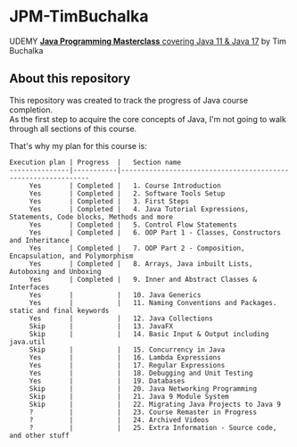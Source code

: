 # JPM-TimBuchalka
UDEMY [**Java Programming Masterclass** covering Java 11 &amp; Java 17](https://www.udemy.com/course/java-the-complete-java-developer-course/) by Tim Buchalka


## About this repository
This repository was created to track the progress of Java course completion.  
As the first step to acquire the core concepts of Java, I'm not going to walk through all sections of this course.

That's why my plan for this course is: 
```
Execution plan | Progress  |   Section name
---------------|-----------|--------------------------------------------------------------
     Yes       | Completed |   1. Course Introduction
     Yes       | Completed |   2. Software Tools Setup
     Yes       | Completed |   3. First Steps
     Yes       | Completed |   4. Java Tutorial Expressions, Statements, Code blocks, Methods and more
     Yes       | Completed |   5. Control Flow Statements
     Yes       | Completed |   6. OOP Part 1 - Classes, Constructors and Inheritance
     Yes       | Completed |   7. OOP Part 2 - Composition, Encapsulation, and Polymorphism
     Yes       | Completed |   8. Arrays, Java inbuilt Lists, Autoboxing and Unboxing
     Yes       | Completed |   9. Inner and Abstract Classes & Interfaces
     Yes       |           |   10. Java Generics
     Yes       |           |   11. Naming Conventions and Packages.  static and final keywords
     Yes       |           |   12. Java Collections
     Skip      |           |   13. JavaFX
     Skip      |           |   14. Basic Input & Output including java.util
     Skip      |           |   15. Concurrency in Java
     Yes       |           |   16. Lambda Expressions
     Yes       |           |   17. Regular Expressions
     Yes       |           |   18. Debugging and Unit Testing
     Yes       |           |   19. Databases
     Skip      |           |   20. Java Networking Programming
     Skip      |           |   21. Java 9 Module System
     Skip      |           |   22. Migrating Java Projects to Java 9
     ?         |           |   23. Course Remaster in Progress
     ?         |           |   24. Archived Videos
     ?         |           |   25. Extra Information - Source code, and other stuff
